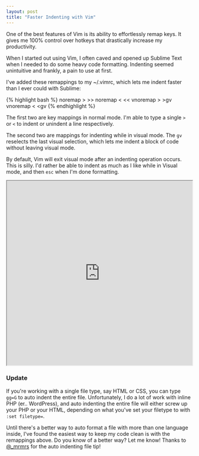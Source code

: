 ```yaml
---
layout: post
title: "Faster Indenting with Vim"
---
```


One of the best features of Vim is its ability to effortlessly remap keys. It gives me 100% control over hotkeys that drastically increase my productivity.

When I started out using Vim, I often caved and opened up Sublime Text when I needed to do some heavy code formatting. Indenting seemed unintuitive and frankly, a pain to use at first.

I've added these remappings to my ~/.vimrc, which lets me indent faster than I ever could with Sublime:

{% highlight bash %}
noremap > >>
noremap < <<
vnoremap > >gv
vnoremap < <gv
{% endhighlight %}

The first two are key mappings in normal mode. I'm able to type a single `>` or `<` to indent or unindent a line respectively.

The second two are mappings for indenting while in visual mode. The `gv` reselects the last visual selection, which lets me indent a block of code without leaving visual mode. 

By default, Vim will exit visual mode after an indenting operation occurs. This is silly. I'd rather be able to indent as much as I like while in Visual mode, and then `esc` when I'm done formatting.

<iframe src='http://showterm.io/b28d791a106c799a5bce2' width='100%' height='500px'></iframe>

### Update

If you're working with a single file type, say HTML or CSS, you can type `gg=G` to auto indent the entire file. Unfortunately, I do a lot of work with inline PHP (er.. WordPress), and auto indenting the entire file will either screw up your PHP or your HTML, depending on what you've set your filetype to with `:set filetype=`. 

Until there's a better way to auto format a file with more than one language inside, I've found the easiest way to keep my code clean is with the remappings above. Do you know of a better way? Let me know! Thanks to [@_mrmrs](https://twitter.com/mrmrs_) for the auto indenting file tip!

